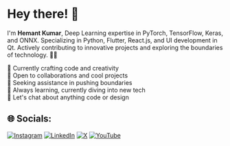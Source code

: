 # Hey there! 👋 <br>
I'm **Hemant Kumar**, Deep Learning expertise in PyTorch, TensorFlow, Keras, and ONNX. Specializing in Python, Flutter, React.js, and UI development in Qt. Actively contributing to innovative projects and exploring the boundaries of technology. 🚀✨


🔭 Currently crafting code and creativity<br>
👯 Open to collaborations and cool projects<br>
🤝 Seeking assistance in pushing boundaries<br>
🌱 Always learning, currently diving into new tech<br>
💬 Let's chat about anything code or design<br>



## 🌐 Socials:
[![Instagram](https://img.shields.io/badge/Instagram-%23E4405F.svg?style=for-the-badge&logo=Instagram&logoColor=white)](https://instagram.com/iamhemantindia) [![LinkedIn](https://img.shields.io/badge/linkedin-%230077B5.svg?style=for-the-badge&logo=linkedin&logoColor=white)](https://linkedin.com/in/iamhemantin) [![X](https://img.shields.io/badge/X-%23000000.svg?style=for-the-badge&logo=X&logoColor=white)](https://x.com/iamhemantindia) [![YouTube](https://img.shields.io/badge/YouTube-%23FF0000.svg?style=for-the-badge&logo=YouTube&logoColor=white)](https://youtube.com/@LogicalSpot) 
